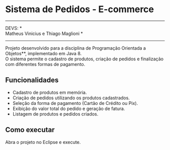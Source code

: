 # Sistema de Pedidos - E-commerce

*******************************************************************
DEVS:                                                             *  
Matheus Vinicius e Thiago Maglioni                                * 
*******************************************************************

Projeto desenvolvido para a disciplina de Programação Orientada a Objetos**, implementado em Java 8.  
O sistema permite o cadastro de produtos, criação de pedidos e finalização com diferentes formas de pagamento.

## Funcionalidades

- Cadastro de produtos em memória.
- Criação de pedidos utilizando os produtos cadastrados.
- Seleção da forma de pagamento (Cartão de Crédito ou Pix).
- Exibição do valor total do pedido e geração de fatura.
- Listagem de produtos e pedidos criados.

## Como executar

Abra o projeto no Eclipse e execute.
